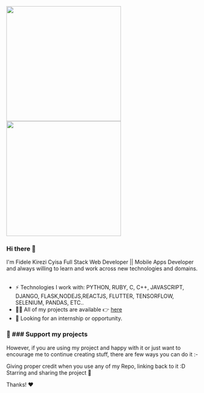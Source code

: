 <img src="https://media.giphy.com/media/p4NLw3I4U0idi/giphy.gif" width="300"> <img src= "https://media.giphy.com/media/26tn33aiTi1jkl6H6/giphy.gif" width = "300">

### Hi there 👋
I'm Fidele Kirezi Cyisa Full Stack Web Developer || Mobile Apps Developer and always willing to learn and work across new technologies and domains. <br/> <br/>

- ⚡️ Technologies I work with: PYTHON, RUBY, C, C++, JAVASCRIPT, DJANGO, FLASK,NODEJS,REACTJS, FLUTTER, TENSORFLOW, SELENIUM, PANDAS, ETC..
- 👨‍💻 All of my projects are available 👉  [here](https://github.com/fidele000?tab=repositories)
- 👯 Looking for an internship or opportunity.


### 💖 ### Support my projects <br>

However, if you are using my project and happy with it or just want to encourage me to continue creating stuff, there are few ways you can do it :-

Giving proper credit when you use any of my Repo, linking back to it :D
Starring and sharing the project 🚀

Thanks! ❤️



<!--
**fidele000/fidele000** is a ✨ _special_ ✨ repository because its `README.md` (this file) appears on your GitHub profile.

Here are some ideas to get you started:

- 🔭 I’m currently working on ...
- 🌱 I’m currently learning ...
- 👯 I’m looking to collaborate on ...
- 🤔 I’m looking for help with ...
- 💬 Ask me about ...
- 📫 How to reach me: ...
- 😄 Pronouns: ...
- ⚡ Fun fact: ...
-->
